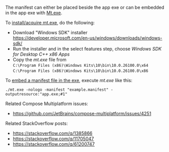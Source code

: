 The manifest can either be placed beside the app exe or
can be embedded in the app exe with [Mt.exe][1].

To [install/acquire mt.exe][2], do the following:
  - Download "Windows SDK" installer  
    https://developer.microsoft.com/en-us/windows/downloads/windows-sdk/
  - Run the installer and in the select features step, choose *Windows SDK for Desktop C++ x86 Apps*
  - Copy the *mt.exe* file from  
    `C:\Program Files (x86)\Windows Kits\10\bin\10.0.26100.0\x64`  
    `C:\Program Files (x86)\Windows Kits\10\bin\10.0.26100.0\x86`

To [embed a manifest file in the exe][3], execute *mt.exe* like this:

```shell
./mt.exe -nologo -manifest "example.manifest" -outputresource:"app.exe;#1"
```

Related Compose Multiplatform issues:
  - https://github.com/JetBrains/compose-multiplatform/issues/4251

Related StackOverflow posts:
  - https://stackoverflow.com/q/1385866
  - https://stackoverflow.com/q/11705047
  - https://stackoverflow.com/q/61200747


[1]: https://learn.microsoft.com/en-us/windows/win32/sbscs/mt-exe
[2]: https://stackoverflow.com/q/54462568
[3]: https://github.com/bmatzelle/gow/pull/157
